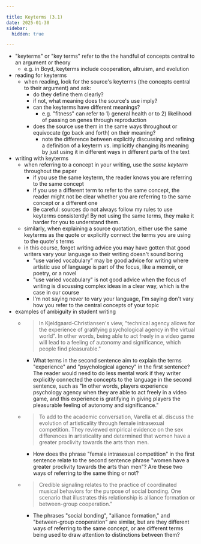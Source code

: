 ```yaml
---

title: Keyterms (3.1)
date: 2025-01-30
sidebar:
  hidden: true

---
```


- "keyterms" or "key terms" refer to the the handful of concepts central to an argument or theory
	- e.g. in Boyd, keyterms include cooperation, altruism, and evolution
- reading for keyterms
	- when reading, look for the source's keyterms (the concepts central to their argument) and ask:
		- do they define them clearly?
		- if not, what meaning does the source's use imply?
		- can the keyterms have different meanings?
			- e.g. "fitness" can refer to 1)  general health or to 2) likelihood of passing on genes through reproduction
		- does the source use them in the same ways throughout or equivocate (go back and forth) on their meaning?
			- note the difference between explicitly discussing and refining a definition of a keyterm vs. implicitly changing its meaning by just using it in different ways in different parts of the text
- writing with keyterms
	- when referring to a concept in your writing, use the _same keyterm_ throughout the paper
		- if you use the same keyterm, the reader knows you are referring to the same concept
		- if you use a different term to refer to the same concept, the reader might not be clear whether you are referring to the same concept or a different one
		- Be careful: sources do not always follow my rules to use keyterms consistently! By not using the same terms, they make it harder for you to understand them.
	- similarly, when explaining a source quotation, either use the same keyterms as the quote or explicitly connect the terms you are using to the quote's terms
	- in this course, forget writing advice you may have gotten that good writers vary your language so their writing doesn't sound boring
		- "use varied vocabulary" may be good advice for writing where artistic use of language is part of the focus, like a memoir, or poetry, or a novel
		- "use varied vocabulary" is not good advice when the focus of writing is  discussing complex ideas in a clear way, which is the case in our course
		- I'm not saying never to vary your language, I'm saying don't vary how you refer to the central concepts of your topic
- examples of ambiguity in student writing
	- > In Kjeldgaard-Christiansen's view, "technical agency allows for the experience of gratifying psychological agency in the virtual world". In other words, being able to act freely in a video game will lead to a feeling of autonomy and significance, which people find pleasurable."
		- What terms in the second sentence aim to explain the terms "experience" and "psychological agency" in the first sentence? The reader would need to do less mental work if they writer explicitly connected the concepts to the language in the second sentence, such as "In other words, players experience psychology agency when they are able to act freely in a video game, and this experience is gratifying in giving players the pleasurable feeling of autonomy and significance."
	- > To add to the academic conversation, Varella et al. discuss the evolution of artisticality through female intrasexual competition. They reviewed empirical evidence on the sex differences in artisticality and determined that women have a greater proclivity towards the arts than men.
		- How does the phrase "female intrasexual competition" in the first sentence relate to the second sentence phrase "women have a greater proclivity towards the arts than men"? Are these two ways of referring to the same thing or not?
	- > Credible signaling relates to the practice of coordinated musical behaviors for the purpose of social bonding. One scenario that illustrates this relationship is alliance formation or between-group cooperation."
		- The phrases "social bonding", "alliance formation," and "between-group cooperation" are similar, but are they different ways of referring to the same concept, or are different terms being used to draw attention to distinctions between them?
